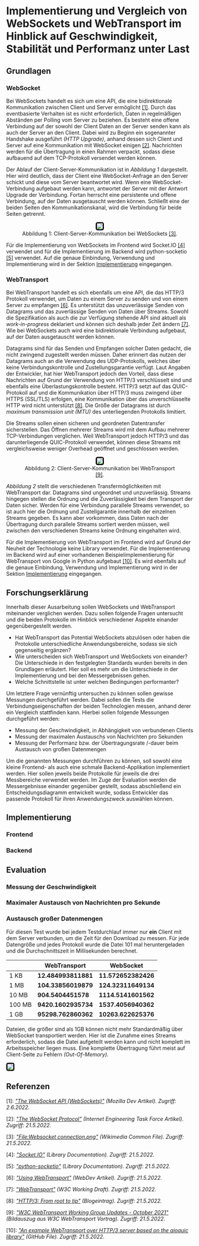 # Implementierung und Vergleich von WebSockets und WebTransport im Hinblick auf Geschwindigkeit, Stabilität und Performanz unter Last

## Grundlagen

### WebSocket

Bei WebSockets handelt es sich um eine API, die eine bidirektionale Kommunikation zwischen Client und Server ermöglicht [[1]](#ref1). Durch das eventbasierte Verhalten ist es nicht erforderlich, Daten in regelmäßigen Abständen per Polling vom Server zu beziehen. Es besteht eine offene Verbindung auf der sowohl der Client Daten an der Server senden kann als auch der Server an den Client. Dabei wird zu Beginn ein sogenannter Handshake ausgeführt *(HTTP Upgrade)*, anhand dessen sich Client und Server auf eine Kommunikation mit WebSocket einigen [[2]](#ref2). Nachrichten werden für die Übertragung in einen Rahmen verpackt, sodass diese aufbauend auf dem TCP-Protokoll versendet werden können.

Der Ablauf der Client-Server-Kommunikation ist in *Abbildung 1* dargestellt. Hier wird deutlich, dass der Client eine WebSocket-Anfrage an den Server schickt und diese vom Server beantwortet wird. Wenn eine WebSocket-Verbindung aufgebaut werden kann, antwortet der Server mit der Antwort Upgrade der Verbindung. Fortan herrscht eine persistente und offene Verbindung, auf der Daten ausgetauscht werden können. Schließt eine der beiden Seiten den Kommunikationskanal, wird die Verbindung für beide Seiten getrennt.

<figure style="text-align: center;">
    <img src="https://github.com/mwithoeft/SGSE22/blob/main/praktikum/with%C3%B6ft/assets/websocket_connection.png?raw=true" style="border: 3px solid black; border-radius: 5px;" />
    <figcaption>Abbildung 1: Client-Server-Kommunikation bei WebSockets <a href="#/praktikum/with%C3%B6ft/ausarbeitung?id=ref3">[3]</a>.</figcaption>
</figure>

Für die Implementierung von WebSockets im Frontend wird Socket.IO [[4]](#ref4) verwendet und für die Implementierung im Backend wird python-socketio [[5]](#ref5) verwendet. Auf die genaue Einbindung, Verwendung und Implementierung wird in der Sektion [Implementierung](#implementierung) eingegangen.

### WebTransport

Bei WebTransport handelt es sich ebenfalls um eine API, die das HTTP/3 Protokoll verwendet, um Daten zu einem Server zu senden und von einem Server zu empfangen [[6]](#ref6). Es unterstützt das unzuverlässige Senden von Datagrams und das zuverlässige Senden von Daten über Streams. Sowohl die Spezifikation als auch die zur Verfügung stehende API sind aktuell als *work-in-progress* deklariert und können sich deshalb jeder Zeit ändern [[7]](#ref7). Wie bei WebSockets auch wird eine bidirektionale Verbindung aufgebaut, auf der Daten ausgetauscht werden können.

Datagrams sind für das Senden und Empfangen solcher Daten gedacht, die nicht zwingend zugestellt werden müssen. Daher erinnert das nutzen der Datagrams auch an die Verwendung des UDP-Protokolls, welches über keine Verbindungskontrolle und Zustellungsgarantie verfügt. Laut Angaben der Entwickler, hat hier WebTransport jedoch den Vorteil, dass diese Nachrichten auf Grund der Verwendung von HTTP/3 verschlüsselt sind und ebenfalls eine Überlastungskontrolle besteht. HTTP/3 setzt auf das QUIC-Protokoll auf und die Kommunikation über HTTP/3 muss zwingend über HTTPS (SSL/TLS) erfolgen, eine Kommunikation über das unverschlüsselte HTTP wird nicht unterstützt [[8]](#ref8). Die Größe der Datagrams ist durch *maximum transmission unit (MTU)* des unterliegenden Protokolls limitiert.

Die Streams sollen einen sicheren und geordneten Datentransfer sicherstellen. Das Öffnen mehrerer Streams wird mit dem Aufbau mehrerer TCP-Verbindungen verglichen. Weil WebTransport jedoch HTTP/3 und das darunterliegende QUIC-Protokoll verwendet, können diese Streams mit vergleichsweise weniger Overhead geöffnet und geschlossen werden.

<figure style="text-align: center;">
    <img src="https://github.com/mwithoeft/SGSE22/blob/main/praktikum/with%C3%B6ft/assets/webtransport_connection.png?raw=true" style="border: 3px solid black; border-radius: 5px;" />
    <figcaption>Abbildung 2: Client-Server-Kommunikation bei WebTransport <a href="#/praktikum/with%C3%B6ft/ausarbeitung?id=ref9">[9]</a>.</figcaption>
</figure>

*Abbildung 2* stellt die verschiedenen Transfermöglichkeiten mit WebTransport dar. Datagrams sind ungeordnet und unzuverlässig. Streams hingegen stellen die Ordnung und die Zuverlässigkeit bei dem Transport der Daten sicher. Werden für eine Verbindung parallele Streams verwendet, so ist auch hier die Ordnung und Zustellgarantie innerhalb der einzelnen Streams gegeben. Es kann aber vorkommen, dass Daten nach der Übertragung durch parallele Streams sortiert werden müssen, weil zwischen den verschiedenen Streams keine Ordnung eingehalten wird.

Für die Implementierung von WebTransport im Frontend wird auf Grund der Neuheit der Technologie keine Library verwendet. Für die Implementierung im Backend wird auf einer vorhandenen Beispielimplementierung für WebTransport von Google in Python aufgebaut [[10]](#ref10). Es wird ebenfalls auf die genaue Einbindung, Verwendung und Implementierung wird in der Sektion [Implementierung](#implementierung) eingegangen.

## Forschungserklärung

Innerhalb dieser Ausarbeitung sollen WebSockets und WebTransport miteinander verglichen werden. Dazu sollen folgende Fragen untersucht und die beiden Protokolle im Hinblick verschiedener Aspekte einander gegenübergestellt werden.

- Hat WebTransport das Potential WebSockets abzulösen oder haben die Protokolle unterschiedliche Anwendungsbereiche, sodass sie sich gegenseitig ergänzen?
- Wie unterscheiden sich WebTransport und WebSockets von einander? Die Unterschiede in den festgelegten Standards wurden bereits in den Grundlagen erläutert. Hier soll es mehr um die Unterschiede in der Implementierung und bei den Messergebnissen gehen.
- Welche Schnittstelle ist unter welchen Bedingungen performanter?

Um letztere Frage vernünftig untersuchen zu können sollen gewisse Messungen durchgeführt werden. Dabei sollen die Tests die Verbindungseigenschaften der beiden Technologien messen, anhand derer ein Vergleich stattfinden kann. Hierbei sollen folgende Messungen durchgeführt werden:

- Messung der Geschwindigkeit, in Abhängigkeit von verbundenen Clients
- Messung der maximalen Austauschs von Nachrichten pro Sekunden
- Messung der Performanz bzw. der Übertragungsrate /-dauer beim Austausch von großen Datenmengen

Um die genannten Messungen durchführen zu können, soll sowohl eine kleine Frontend- als auch eine schmale Backend-Applikation implementiert werden. Hier sollen jeweils beide Protokolle für jeweils die drei Messbereiche verwendet werden. Im Zuge der Evaluation werden die Messergebnisse einander gegenüber gestellt, sodass abschließend ein Entscheidungsdiagramm entwickelt wurde, sodass Entwickler das passende Protokoll für ihren Anwendungszweck auswählen können.

## Implementierung

### Frontend

### Backend

## Evaluation

### Messung der Geschwindigkeit

### Maximaler Austausch von Nachrichten pro Sekunde

### Austausch großer Datenmengen

Für diesen Test wurde bei jedem Testdurchlauf immer nur **ein** Client mit dem Server verbunden, um die Zeit für den Download zu messen. Für jede Datengröße und jedes Protokoll wurde die Datei 101 mal heruntergeladen und die Durchschnittszeit in Millisekunden berechnet.

|        | WebTransport        | WebSocket           |
| ------ | ------------------- | ------------------- |
| 1 KB   | **12.484993811881** | **11.572652382426** |
| 1 MB   | **104.33856019879** | **124.32311649134** |
| 10 MB  | **904.5404451578**  | **1114.5141601562** |
| 100 MB | **9420.1602935734** | **1537.4056940362** |
| 1 GB   | **95298.762860362** | **10263.622625376** |

Dateien, die größer sind als 1GB können nicht mehr Standardmäßig über WebSocket transportiert werden. Hier ist die Zunahme eines Streams erforderlich, sodass die Datei aufgeteilt werden kann und nicht komplett im Arbeitsspeicher liegen muss. Eine komplette Übertragung führt meist auf Client-Seite zu Fehlern *(Out-Of-Memory)*.

<img src="https://github.com/mwithoeft/SGSE22/blob/main/praktikum/with%C3%B6ft/assets/websocketOutOfMemory.png?raw=true" style="border: 3px solid black; border-radius: 5px;" />



## Referenzen

<span id="ref1">[1]: *["The WebSocket API (WebSockets)"](https://developer.mozilla.org/en-US/docs/Web/API/WebSockets_API) (Mozilla Dev Artikel). Zugriff: 2.6.2022.*</span>

<span id="ref2">[2]: *["The WebSocket Protocol"](https://datatracker.ietf.org/doc/html/rfc6455) (Internet Engineering Task Force Artikel). Zugriff: 21.5.2022.*</span>

<span id="ref3">[3]: *["File:Websocket connection.png"](https://en.wikipedia.org/wiki/File:Websocket_connection.png) (Wikimedia Common File). Zugriff: 21.5.2022.*</span>

<span id="ref4">[4]: *["Socket.IO"](https://socket.io/) (Library Documentation). Zugriff: 21.5.2022.*</span>

<span id="ref5">[5]: *["python-socketio"](https://python-socketio.readthedocs.io/en/latest/) (Library Documentation). Zugriff: 21.5.2022.*</span>

<span id="ref6">[6]: *["Using WebTransport"](https://web.dev/webtransport/#:~:text=WebTransport%20is%20a%20web%20API,reliably%20via%20its%20streams%20APIs.) (WebDev Artikel). Zugriff: 21.5.2022.*</span>

<span id="ref7">[7]: *["WebTransport"](https://www.w3.org/TR/webtransport/#introduction) (W3C Working Draft). Zugriff: 21.5.2022.*</span>

<span id="ref8">[8]: *["HTTP/3: From root to tip"](https://blog.cloudflare.com/http-3-from-root-to-tip/) (Blogeintrag). Zugriff: 21.5.2022.*</span>

<span id="ref9">[9]: *["W3C WebTransport Working Group Updates - October 2021"](https://www.youtube.com/watch?v=2yQIBZbKhdU) (Bildauszug aus W3C WebTransport Vortrag). Zugriff: 21.5.2022.*</span>

<span id="ref10">[10]: *["An example WebTransport over HTTP/3 server based on the aioquic library"](https://github.com/GoogleChrome/samples/blob/gh-pages/webtransport/webtransport_server.py) (GitHub File). Zugriff: 21.5.2022.*</span>
